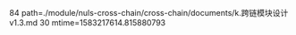 84 path=./module/nuls-cross-chain/cross-chain/documents/k.跨链模块设计v1.3.md
30 mtime=1583217614.815880793
